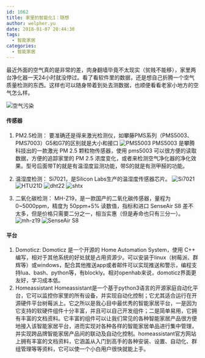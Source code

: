 ```yaml
---
id: 1062
title: 家里的智能化1：随想
author: welpher.yu
date: 2018-01-07 20:44:30
tags: 
  - 智能家居
categories:
  - 智能家居
---
```



最近外面的空气真的是非常的差，肉身翻墙毕竟不太现实（贫贱不能移），家里两台净化器一天24小时就没停过。看了看软件里的数据，还是想自己折腾一个空气质量检测的东西。这样也可以随身带着到处去测数据，也顺便看看老家小地方的空气怎么样。
<!--more-->
![空气污染](/imgs/2017/air-pollution.jpg "空气污染")

#### 传感器

1. PM2.5检测：
  要准确还是得来激光检测仪，如攀藤PMS系列（PMS5003、PMS7003）G5和G7的区别就是大小和接口
  ![PMS5003](/imgs/2017/PMS5003.png "PMS5003")
  PMS5003 是攀腾科技出的一款激光 PM 2.5 颗粒物传感器，使用 pms5003 可以很方便的读取数据，方便的追踪家里的 PM 2.5 浓度变化，或者来检测空气净化器的净化效果。型号后面带T的就是有温湿度监测功能，带S的就是有测甲醛的功能。
2. 温湿度检测：
  Si7021，是Silicon Labs生产的温湿度传感器芯片。
  ![Si7021](/imgs/2017/si7021.png "Si7021")
  ![HTU21D](/imgs/2017/HTU21D.png "HTU21D")
  ![dht22](/imgs/2017/dht22.png "dht22")
  ![shtx](/imgs/2017/shtx.png "shtx")

3. 二氧化碳检测：
  MH-Z19，是一款国产的二氧化碳传感器，量程为 0~5000ppm，精度为 50ppm+5% 读数值，指标和进口 SenseAir S8 差不太多，但是价格只需要二分之一，相当实惠（但是寿命也只有三分一）。
  ![mh-z19](/imgs/2017/mh-z19.png "mh-z19")
  ![SenseAir S8](/imgs/2017/s8.png "SenseAir S8")

#### 平台

1. Domoticz:
  Domoticz 是一个开源的 Home Automation System，使用 C++ 编写，相对于其他系统的好处就是占用资源少。可以安装于linux（树莓派、群辉等）或windows，配合其他推送app或者邮件可以实现推送和警示，编程支持lua、bash、python等，有blockly。相对openhab来说，domoticz界面更友好，学习成本低。
2. Homeassistant
  Homeassistant是一个基于python3语言的开源家庭自动化平台，它可以监控你家里的所有设备，并实现自动化控制；它尤其适合运行在开源硬件平台树莓派上。它之所以是我心目中最优秀的智能家居平台，一是因为它支持的软硬件组件十分丰富，并且可以自己开发组件；二是简单易用，它拥有丰富的文档资料。它丰富的组件可以让我们常见的各种智能家居产品很方便地接入该智能家居平台，进而实现对各种各样的智能家居单品进行集中管理，并实现跨品牌智能家居产品间的联动及自动化控制。homeassistant官方网站上拥有丰富的文档资料，它涵盖从入门到高手的各种安装、设置、自动化、群组管理等等资料，它可以使一个小白用户很快就能上手。 